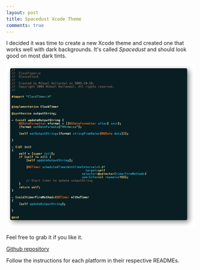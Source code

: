 ```yaml
---
layout: post
title: Spacedust Xcode Theme
comments: true
---
```


I decided it was time to create a new Xcode theme and created one that works well with dark backgrounds. It's called _Spacedust_ and should look good on most dark tints.

<img src="/images/posts/spacedust-xcode-theme.png"/>

Feel free to grab it if you like it.

[Github repository](https://github.com/mhallendal/spacedust-theme)

Follow the instructions for each platform in their respective READMEs.
